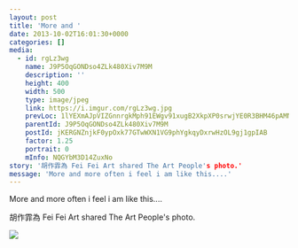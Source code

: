 ```yaml
---
layout: post
title: 'More and ' 
date: 2013-10-02T16:01:30+0000 
categories: [] 
media:
  - id: rgLz3wg
    name: J9P5OqGONDso4ZLk480Xiv7M9M
    description: ''   
    height: 400
    width: 500
    type: image/jpeg
    link: https://i.imgur.com/rgLz3wg.jpg
    prevLoc: 1lYEXmAJpVIZGnnrgkMph91EWgv91xugB2XkpXP0srwjYE0R3BHM46pAMNMRcE0Lx8Xn23iDNg4X0BAxUrnnkynmkNH8xDZD96ljHp1gW87oLAi5GDjQrRrxS8ok1VKkK8C2v3lMYM8quGEJQq87E2tPMkXvNExDCMgDQGOP9wu94xx89nL6SYoA1vKP30IxLDq8qnyEhjYrpqONRjfXpgYBBPyQfmjym4r
    parentId: J9P5OqGONDso4ZLk480Xiv7M9M
    postId: jKERGNZnjkF0ypOxk77GTwWXN1VG9phYgkqyDxrwHzOL9gj1gpIAB
    factor: 1.25
    portrait: 0
    mInfo: NQGYbM3D14ZuxNo
story: '胡作霏為 Fei Fei Art shared The Art People's photo.'  
message: 'More and more often i feel i am like this....'  
---
```


More and more often i feel i am like this....
 
 
[//]: #story:
胡作霏為 Fei Fei Art shared The Art People's photo.


[//]: #media:  
<a href="https://i.imgur.com/rgLz3wg.jpg"><img class="postImage" src="https://i.imgur.com/rgLz3wgh.jpg" />  
</a>   

